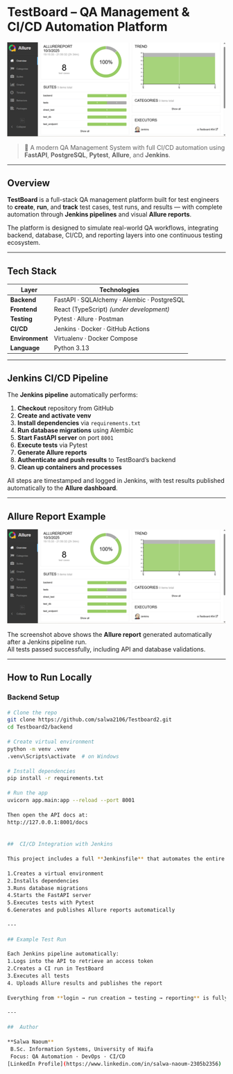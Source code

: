 # TestBoard – QA Management & CI/CD Automation Platform

![Allure Report Screenshot](docs/allure-report-screenshot.png)

> 🚀 A modern QA Management System with full CI/CD automation using **FastAPI**, **PostgreSQL**, **Pytest**, **Allure**, and **Jenkins**.

---

##  Overview

**TestBoard** is a full-stack QA management platform built for test engineers to **create**, **run**, and **track** test cases, test runs, and results — with complete automation through **Jenkins pipelines** and visual **Allure reports**.

The platform is designed to simulate real-world QA workflows, integrating backend, database, CI/CD, and reporting layers into one continuous testing ecosystem.

---

##  Tech Stack

| Layer | Technologies |
|-------|---------------|
| **Backend** | FastAPI · SQLAlchemy · Alembic · PostgreSQL |
| **Frontend** | React (TypeScript) *(under development)* |
| **Testing** | Pytest · Allure · Postman |
| **CI/CD** | Jenkins · Docker · GitHub Actions |
| **Environment** | Virtualenv · Docker Compose |
| **Language** | Python 3.13 |

---

##  Jenkins CI/CD Pipeline

The **Jenkins pipeline** automatically performs:

1. **Checkout** repository from GitHub  
2.  **Create and activate venv**  
3.  **Install dependencies** via `requirements.txt`  
4.  **Run database migrations** using Alembic  
5.  **Start FastAPI server** on port `8001`  
6.  **Execute tests** via Pytest  
7.  **Generate Allure reports**  
8.  **Authenticate and push results** to TestBoard’s backend  
9.  **Clean up containers and processes**  

 All steps are timestamped and logged in Jenkins, with test results published automatically to the **Allure dashboard**.

---

## Allure Report Example

![Allure Report Screenshot](docs/allure-report-screenshot.png)

The screenshot above shows the **Allure report** generated automatically after a Jenkins pipeline run.  
All tests passed successfully, including API and database validations.

---

##  How to Run Locally

### Backend Setup

```bash
# Clone the repo
git clone https://github.com/salwa2106/Testboard2.git
cd Testboard2/backend

# Create virtual environment
python -m venv .venv
.venv\Scripts\activate  # on Windows

# Install dependencies
pip install -r requirements.txt

# Run the app
uvicorn app.main:app --reload --port 8001

Then open the API docs at:
http://127.0.0.1:8001/docs


##  CI/CD Integration with Jenkins

This project includes a full **Jenkinsfile** that automates the entire testing lifecycle:

1.Creates a virtual environment  
2.Installs dependencies  
3.Runs database migrations  
4.Starts the FastAPI server  
5.Executes tests with Pytest  
6.Generates and publishes Allure reports automatically  

---

## Example Test Run

Each Jenkins pipeline automatically:
1.Logs into the API to retrieve an access token  
2.Creates a CI run in TestBoard  
3.Executes all tests  
4. Uploads Allure results and publishes the report  

Everything from **login → run creation → testing → reporting** is fully automated within Jenkins 🚀  

---

##  Author

**Salwa Naoum**  
 B.Sc. Information Systems, University of Haifa  
 Focus: QA Automation · DevOps · CI/CD  
[LinkedIn Profile](https://www.linkedin.com/in/salwa-naoum-2305b2356)

